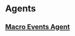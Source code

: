 # Agents

## [Macro Events Agent](https://github.com/ChanukyaVardhan/Agents/tree/main/macro-events-agent)

